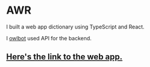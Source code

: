 # AWR

I built a web app dictionary using TypeScript and React.

I [owlbot](https://owlbot.info/) used API for the backend. 

## [Here's the link to the web app.](https://rumiani.github.io/Project-with-Ronaldo/)
